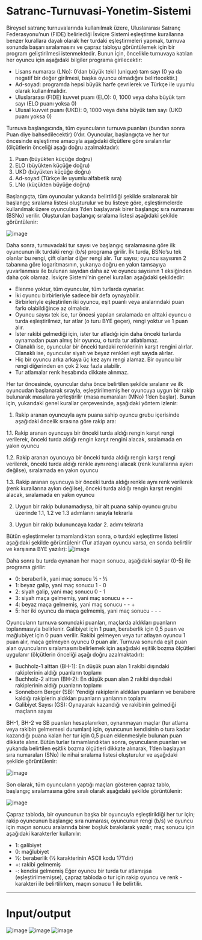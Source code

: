 # Satranc-Turnuvasi-Yonetim-Sistemi

Bireysel satranç turnuvalarında kullanılmak üzere, Uluslararası Satranç Federasyonu’nun (FIDE) belirlediği İsviçre Sistemi eşleştirme kurallarına benzer kurallara dayalı olarak her turdaki eşleştirmeleri yapmak, turnuva sonunda başarı sıralamasını ve çapraz tabloyu görüntülemek için bir program geliştirilmesi istenmektedir. Bunun için, öncelikle turnuvaya katılan her oyuncu için aşağıdaki bilgiler programa girilecektir:
- Lisans numarası (LNo): 0’dan büyük tekil (unique) tam sayı (0 ya da negatif bir değer girilmesi, başka oyuncu olmadığını belirtecektir.)
- Ad-soyad: programda hepsi büyük harfe çevrilerek ve Türkçe ile uyumlu olarak kullanılmalıdır.
- Uluslararası (FIDE) kuvvet puanı (ELO): 0, 1000 veya daha büyük tam sayı (ELO puanı yoksa 0)
- Ulusal kuvvet puanı (UKD): 0, 1000 veya daha büyük tam sayı (UKD puanı yoksa 0)

Turnuva başlangıcında, tüm oyuncuların turnuva puanları (bundan sonra Puan diye bahsedilecektir) 0’dır. Oyuncular, başlangıçta ve her tur öncesinde eşleştirme amacıyla aşağıdaki ölçütlere göre sıralanırlar (ölçütlerin önceliği aşağı doğru azalmaktadır):
1. Puan (büyükten küçüğe doğru)
2. ELO (büyükten küçüğe doğru)
3. UKD (büyükten küçüğe doğru)
4. Ad-soyad (Türkçe ile uyumlu alfabetik sıra)
5. LNo (küçükten büyüğe doğru)

Başlangıçta, tüm oyuncular yukarıda belirtildiği şekilde sıralanarak bir başlangıç sıralama listesi oluşturulur ve bu listeye göre, eşleştirmelerde kullanılmak üzere oyunculara 1’den başlayarak birer başlangıç sıra numarası (BSNo) verilir. Oluşturulan başlangıç sıralama listesi aşağıdaki şekilde görüntülenir:

![image](https://user-images.githubusercontent.com/109876399/193888477-f47cd360-135b-42fc-bb31-09e31cddfbf0.png)

Daha sonra, turnuvadaki tur sayısı ve başlangıç sıralamasına göre ilk oyuncunun ilk turdaki rengi (b/s) programa girilir. İlk turda, BSNo’su tek olanlar bu rengi, çift olanlar diğer rengi alır. Tur sayısı; oyuncu sayısının 2 tabanına göre logaritmasının, yukarıya doğru en yakın tamsayıya yuvarlanması ile bulunan sayıdan daha az ve oyuncu sayısının 1 eksiğinden daha çok olamaz.
İsviçre Sistemi’nin genel kuralları aşağıdaki şekildedir:
- Elenme yoktur, tüm oyuncular, tüm turlarda oynarlar.
- İki oyuncu birbirleriyle sadece bir defa oynayabilir.
- Birbirleriyle eşleştirilen iki oyuncu, eşit puanlı veya aralarındaki puan farkı olabildiğince az olmalıdır.
- Oyuncu sayısı tek ise, tur öncesi yapılan sıralamada en alttaki oyuncu o turda eşleştirilmez, tur atlar (o turu BYE geçer), rengi yoktur ve 1 puan alır.
- İster rakibi gelmediği için, ister tur atladığı için daha önceki turlarda oynamadan puan almış bir oyuncu, o turda tur atlatılamaz.
- Olanaklı ise, oyuncular bir önceki turdaki renklerinin karşıt rengini alırlar. Olanaklı ise, oyuncular siyah ve beyaz renkleri eşit sayıda alırlar.
- Hiç bir oyuncu arka arkaya üç kez aynı rengi alamaz. Bir oyuncu bir rengi diğerinden en çok 2 kez fazla alabilir.
- Tur atlamalar renk hesabında dikkate alınmaz.

Her tur öncesinde, oyuncular daha önce belirtilen şekilde sıralanır ve ilk oyuncudan başlanarak sırayla, eşleştirilmemiş her oyuncuya uygun bir rakip bulunarak masalara yerleştirilir (masa numaraları (MNo) 1’den başlar). Bunun için, yukarıdaki genel kurallar çerçevesinde, aşağıdaki yöntem izlenir:

1. Rakip aranan oyuncuyla aynı puana sahip oyuncu grubu içerisinde aşağıdaki öncelik sırasına göre rakip ara:

1.1. Rakip aranan oyuncuya bir önceki turda aldığı rengin karşıt rengi verilerek, önceki turda aldığı rengin karşıt rengini alacak, sıralamada en yakın oyuncu

1.2. Rakip aranan oyuncuya bir önceki turda aldığı rengin karşıt rengi verilerek, önceki turda aldığı renkle aynı rengi alacak (renk kurallarına aykırı değilse), sıralamada en yakın oyuncu

1.3. Rakip aranan oyuncuya bir önceki turda aldığı renkle aynı renk verilerek (renk kurallarına aykırı değilse), önceki turda aldığı rengin karşıt rengini alacak, sıralamada en yakın oyuncu

2. Uygun bir rakip bulunamadıysa, bir alt puana sahip oyuncu grubu üzerinde 1.1, 1.2 ve 1.3 adımlarını sırayla tekrarla

3. Uygun bir rakip bulununcaya kadar 2. adımı tekrarla

Bütün eşleştirmeler tamamlandıktan sonra, o turdaki eşleştirme listesi aşağıdaki şekilde görüntülenir (Tur atlayan oyuncu varsa, en sonda belirtilir ve karşısına BYE yazılır):
![image](https://user-images.githubusercontent.com/109876399/193888908-d620f780-3b22-4e10-82db-453a33782070.png)

Daha sonra bu turda oynanan her maçın sonucu, aşağıdaki sayılar (0-5) ile programa girilir:
- 0: beraberlik, yani maç sonucu ½ - ½
- 1: beyaz galip, yani maç sonucu 1 - 0
- 2: siyah galip, yani maç sonucu 0 - 1
- 3: siyah maça gelmemiş, yani maç sonucu + - -
- 4: beyaz maça gelmemiş, yani maç sonucu - - +
- 5: her iki oyuncu da maça gelmemiş, yani maç sonucu - - -

Oyuncuların turnuva sonundaki puanları, maçlarda aldıkları puanların toplanmasıyla belirlenir. Galibiyet için 1 puan, beraberlik için 0,5 puan ve mağlubiyet için 0 puan verilir. Rakibi gelmeyen veya tur atlayan oyuncu 1 puan alır, maça gelmeyen oyuncu 0 puan alır. Turnuva sonunda eşit puan alan oyuncuların sıralamasını belirlemek için aşağıdaki eşitlik bozma ölçütleri uygulanır (ölçütlerin önceliği aşağı doğru azalmaktadır):
- Buchholz-1 alttan (BH-1): En düşük puan alan 1 rakibi dışındaki rakiplerinin aldığı puanların toplamı
- Buchholz-2 alttan (BH-2): En düşük puan alan 2 rakibi dışındaki rakiplerinin aldığı puanların toplamı
- Sonneborn Berger (SB): Yendiği rakiplerin aldıkları puanların ve berabere kaldığı rakiplerin aldıkları puanların yarılarının toplamı
- Galibiyet Sayısı (GS): Oynayarak kazandığı ve rakibinin gelmediği maçların sayısı

BH-1, BH-2 ve SB puanları hesaplanırken, oynanmayan maçlar (tur atlama veya rakibin gelmemesi durumları) için, oyuncunun kendisinin o tura kadar kazandığı puana kalan her tur için 0,5 puan eklenmesiyle bulunan puan dikkate alınır.
Bütün turlar tamamlandıktan sonra, oyuncuların puanları ve yukarıda belirtilen eşitlik bozma ölçütleri dikkate alınarak, 1’den başlayan sıra numaraları (SNo) ile nihai sıralama listesi oluşturulur ve aşağıdaki şekilde görüntülenir:

![image](https://user-images.githubusercontent.com/109876399/193889163-466470c3-bade-4209-9953-163a1e5d3d56.png)

Son olarak, tüm oyuncuların yaptığı maçları gösteren çapraz tablo, başlangıç sıralamasına göre sıralı olarak aşağıdaki şekilde görüntülenir:

![image](https://user-images.githubusercontent.com/109876399/193889221-b07673e7-63d4-4551-82d9-98e816034472.png)

Çapraz tabloda, bir oyuncunun başka bir oyuncuyla eşleştirildiği her tur için; rakip oyuncunun başlangıç sıra numarası, oyuncunun rengi (b/s) ve oyuncu için maçın sonucu aralarında birer boşluk bırakılarak yazılır, maç sonucu için aşağıdaki karakterler kullanılır:
- 1: galibiyet
- 0: mağlubiyet
- ½: beraberlik (½ karakterinin ASCII kodu 171’dir)
- +: rakibi gelmemiş
- -: kendisi gelmemiş
Eğer oyuncu bir turda tur atlamışsa (eşleştirilmemişse), çapraz tabloda o tur için rakip oyuncu ve renk - karakteri ile belirtilirken, maçın sonucu 1 ile belirtilir.

-----------------------

# Input/output

![image](https://user-images.githubusercontent.com/109876399/193891738-1bd5e188-24af-456e-bbe5-b774948321b9.png)
![image](https://user-images.githubusercontent.com/109876399/193891872-357de89b-7844-4256-a5ca-f0c5c9d53579.png)
![image](https://user-images.githubusercontent.com/109876399/193891918-6c4a5f44-9e9d-42e4-9c25-1997bd490881.png)



